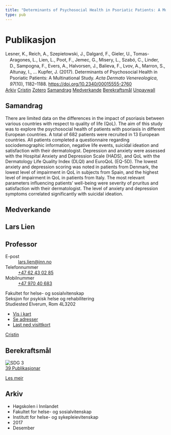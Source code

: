```yaml
---
title: "Determinants of Psychosocial Health in Psoriatic Patients: A Multi­national Study"
type: pub
---
```

<h1>Publikasjon</h1>
<article id="csl-bib-container-5UWATQ4G" class="csl-bib-container">
  <div class="csl-bib-body" style="line-height: 1.35; padding-left: 1em; text-indent:-1em;">
  <div class="csl-entry">Lesner, K., Reich, A., Szepietowski, J., Dalgard, F., Gieler, U., Tomas-Aragones, L., Lien, L., Poot, F., Jemec, G., Misery, L., Szab&#xF3;, C., Linder, D., Sampogna, F., Evers, A., Halvorsen, J., Balieva, F., Lvov, A., Marron, S., Altunay, I., &#x2026; Kupfer, J. (2017). Determinants of Psychosocial Health in Psoriatic Patients: A Multi&#xAD;national Study. <i>Acta Dermato Venereologica</i>, <i>97</i>(10), 1182&#x2013;1188. <a href="https://doi.org/10.2340/00015555-2760">https://doi.org/10.2340/00015555-2760</a></div>
</div>
  <div class="csl-bib-buttons">
    <a href="#taxonomy-article-5UWATQ4G" class="csl-bib-button">Arkiv</a>
    <a href="https://app.cristin.no/results/show.jsf?id=1525138" alt="Cristin URL" class="csl-bib-button">Cristin</a>
    <a href="http://zotero.org/groups/5022929/items/5UWATQ4G" alt="Zotero URL" class="csl-bib-button">Zotero</a>
    <a href="#abstract-article-5UWATQ4G" class="csl-bib-button">Samandrag</a>
    <a href="#contributors-article-5UWATQ4G" class="csl-bib-button">Medverkande</a>
    <a href="#sdg-article-5UWATQ4G" class="csl-bib-button">Berekraftsmål</a>
    <a href="https://www.medicaljournals.se/acta/download/10.2340/00015555-2760/" class="csl-bib-button">Unpaywall</a>
  </div>
  <div id="csl-bib-meta-container-5UWATQ4G"></div>
</article>
<div id="csl-bib-meta-5UWATQ4G" class="csl-bib-meta">
  <article id="abstract-article-5UWATQ4G" class="abstract-article">
    <h1>Samandrag</h1>
    There are limited data on the differences in the impact 
of psoriasis between various countries with respect 
to quality of life (QoL). The aim of this study was to 
explore the psychosocial health of patients with psoriasis 
in different European countries. A total of 682 
patients were recruited in 13 European countries. All 
patients completed a questionnaire regarding sociodemographic 
information, negative life events, suicidal 
ideation and satisfaction with their dermatologist. 
Depression and anxiety were assessed with the Hospital 
Anxiety and Depression Scale (HADS), and QoL 
with the Dermatology Life Quality Index (DLQI) and 
EuroQoL (EQ-5D). The lowest anxiety and depression 
scoring was noted in patients from Denmark, the lowest 
level of impairment in QoL in subjects from Spain, 
and the highest level of impairment in QoL in patients 
from Italy. The most relevant parameters influencing 
patients’ well-being were severity of pruritus and satisfaction 
with their dermatologist. The level of anxiety 
and depression symptoms correlated significantly with 
suicidal ideation.
  </article>
  <article id="contributors-article-5UWATQ4G" class="contributors-article">
    <h1>Medverkande</h1>
    <div class="personas">
<div class="vrtx-hinn-person-card">
<div class="photo">
<i class="lar la-user-circle missing-person"></i>
</div>
<div class="info">
<hgroup><h1>Lars Lien</h1>
<h2>Professor</h2>
</hgroup><dl>
<dt>E-post</dt>
<dd>
<a href="mailto:lars.lien@inn.no">lars.lien@inn.no</a>
</dd>
<dt>Telefonnummer</dt>
<dd><a href="tel:+4762430285">
+47 62 43 02 85
</a></dd>
<dt>Mobilnummer</dt>
<dd><a href="tel:+4797040683">
+47 970 40 683
</a></dd>
</dl>
<p>
Fakultet for helse- og sosialvitenskap<br>
Seksjon for psykisk helse og rehabilitering<br>
Studiested Elverum,
Rom 4L3202
</p>
<ul class="vrtx-hinn-links">
<li><a href="https://www.google.com/maps?q=60.88177,11.53669">Vis i kart</a></li>
<li><a href="https://www.inn.no/finn-en-ansatt/lars-lien.html#vrtx-hinn-addresses">Se adresser</a></li>
<li><a href="https://www.inn.no/finn-en-ansatt/lars-lien.html?vrtx=vcf">Last ned visittkort</a></li>
</ul>
</div>
</div>
<a href="https://app.cristin.no/persons/show.jsf?id=14287" alt="Cristin URL" class="personas-cristin">Cristin</a>
</div>
  </article>
  <article id="sdg-article-5UWATQ4G" class="sdg-article">
    <h1>Berekraftsmål</h1>
    <div class="sdg-container"><div id="sdg3" class="sdg">
<img src="{{< params subfolder >}}images/sdg/sdg03_no.png" class="image" alt="SDG 3">
<div class="sdg-overlay">
<a href="{{< params subfolder >}}no/archive/?sdg=3#archive" class="sdg-publication-count"><span>39</span> Publikasjonar</a>
<p><a href="https://www.fn.no/om-fn/fns-baerekraftsmaal/god-helse-og-livskvalitet?lang=nno-NO" class="sdg-read-more">Les meir</a></p>
</div>
</div></div>
  </article>
  <article id="taxonomy-article-5UWATQ4G" class="taxonomy-article">
    <h1>Arkiv</h1>
    <ul>
      <li>Høgskolen i Innlandet</li>
      <li>Fakultet for helse- og sosialvitenskap</li>
      <li>Institutt for helse- og sykepleievitenskap</li>
      <li>2017</li>
      <li>Desember</li>
    </ul>
  </article>
</div>
